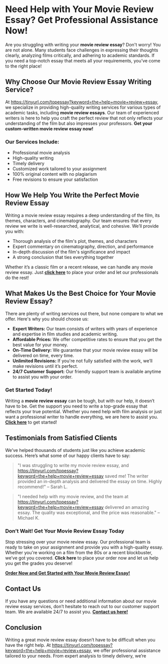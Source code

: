 # Need Help with Your Movie Review Essay? Get Professional Assistance Now!

Are you struggling with writing your **movie review essay**? Don't worry! You are not alone. Many students face challenges in expressing their thoughts clearly, analyzing films critically, and adhering to academic standards. If you need a top-notch essay that meets all your requirements, you’ve come to the right place!

## Why Choose Our Movie Review Essay Writing Service?

At https://tinyurl.com/topessay?keyword=the+help+movie+review+essay, we specialize in providing high-quality writing services for various types of academic tasks, including **movie review essays**. Our team of experienced writers is here to help you craft the perfect review that not only reflects your understanding of the film but also impresses your professors. **Get your custom-written movie review essay now!**

### Our Services Include:

- Professional movie analysis
- High-quality writing
- Timely delivery
- Customized work tailored to your assignment
- 100% original content with no plagiarism
- Free revisions to ensure your satisfaction

## How We Help You Write the Perfect Movie Review Essay

Writing a movie review essay requires a deep understanding of the film, its themes, characters, and cinematography. Our team ensures that every review we write is well-researched, analytical, and cohesive. We’ll provide you with:

- Thorough analysis of the film's plot, themes, and characters
- Expert commentary on cinematography, direction, and performance
- In-depth discussion of the film's significance and impact
- A strong conclusion that ties everything together

Whether it’s a classic film or a recent release, we can handle any movie review essay. Just [**click here**](https://tinyurl.com/topessay?keyword=the+help+movie+review+essay) to place your order and let our professionals do the rest!

## What Makes Us the Best Choice for Your Movie Review Essay?

There are plenty of writing services out there, but none compare to what we offer. Here's why you should choose us:

- **Expert Writers:** Our team consists of writers with years of experience and expertise in film studies and academic writing.
- **Affordable Prices:** We offer competitive rates to ensure that you get the best value for your money.
- **On-Time Delivery:** We guarantee that your movie review essay will be delivered on time, every time.
- **Unlimited Revisions:** If you're not fully satisfied with the work, we’ll make revisions until it’s perfect.
- **24/7 Customer Support:** Our friendly support team is available anytime to assist you with your order.

### Get Started Today!

Writing a **movie review essay** can be tough, but with our help, it doesn’t have to be. Get the support you need to write a top-grade essay that reflects your true potential. Whether you need help with film analysis or just want a professional writer to handle everything, we are here to assist you. [**Click here**](https://tinyurl.com/topessay?keyword=the+help+movie+review+essay) to get started!

## Testimonials from Satisfied Clients

We’ve helped thousands of students just like you achieve academic success. Here’s what some of our happy clients have to say:

> "I was struggling to write my movie review essay, and https://tinyurl.com/topessay?keyword=the+help+movie+review+essay saved me! The writer provided an in-depth analysis and delivered the essay on time. Highly recommend!" – Sarah L.

> "I needed help with my movie review, and the team at https://tinyurl.com/topessay?keyword=the+help+movie+review+essay delivered an amazing essay. The quality was exceptional, and the price was reasonable." – Michael K.

### Don’t Wait! Get Your Movie Review Essay Today

Stop stressing over your movie review essay. Our professional team is ready to take on your assignment and provide you with a high-quality essay. Whether you're working on a film from the 80s or a recent blockbuster, we’ve got you covered. **Click here** to place your order now and let us help you get the grades you deserve!

[**Order Now and Get Started with Your Movie Review Essay!**](https://tinyurl.com/topessay?keyword=the+help+movie+review+essay)

## Contact Us

If you have any questions or need additional information about our movie review essay services, don’t hesitate to reach out to our customer support team. We are available 24/7 to assist you. [**Contact us here!**](https://tinyurl.com/topessay?keyword=the+help+movie+review+essay)

## Conclusion

Writing a great movie review essay doesn’t have to be difficult when you have the right help. At https://tinyurl.com/topessay?keyword=the+help+movie+review+essay, we offer professional assistance tailored to your needs. From expert analysis to timely delivery, we’re
